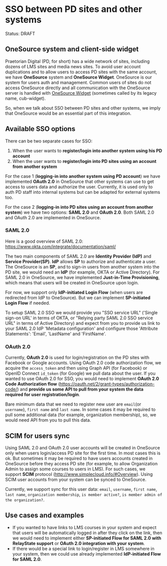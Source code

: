 # SSO between PD sites and other systems
Status: DRAFT

## OneSource system and client-side widget
Praetorian Digital (PD, for short) has a wide network of sites, including dozens
of LMS sites and media news sites. To avoid user account duplications and to allow users
to access PD sites with the same account, we have **OneSource** system and **OneSource
Widget**. OneSource is our system for users auth and management.
Common users of sites do not access OneSource directly and all communication
with the OneSource server is handled with [OneSource Widget](./#cub-widget)
(sometimes called by its legacy name, cub-widget).

So, when we talk about SSO between PD sites and other systems, we imply that
OneSource would be an essential part of this integration.

## Available SSO options
There can be two separate cases for SSO:
1) When the user wants to **register/login into another system using his PD account**
2) When the user wants to **register/login into PD sites using an account from another system**

For the case 1 (**logging-in into another system using PD account**) we have implemented **OAuth 2.0** in OneSource that other systems can use to get access to users data and authorize the user.  Currently, it is used only to auth PD staff into internal systems but can be adapted for external systems too.

For the case 2 (**logging-in into PD sites using an account from another system**)
we have two options: **SAML 2.0** and **OAuth 2.0**.  Both SAML 2.0
and OAuth 2.0 are implemented in OneSource.


### SAML 2.0
Here is a good overview of SAML 2.0: https://www.okta.com/integrate/documentation/saml/

The two main components of SAML 2.0 are **Identity Provider (IdP)** and **Service Provider(SP)**.
**IdP** allows **SP** to authorize and authenticate a user. The OneSource is an **SP**, and to sign-in users from another system into the PD site, we would need an **IdP** (for example, OKTA or Active Directory).
For SAML 2.0 in OneSource, we have implemented **Just-in-Time Provisioning**, which means that users will be created in OneSource upon login.

For now, we support only **IdP-initiated Login Flow** (when users are redirected from IdP to OneSource).  But we can implement **SP-initiated Login Flow** if needed.

To setup SAML 2.0 SSO we would provide you "SSO service URL" ('Single sign-on URL' in terms of OKTA, or "Relying party SAML 2.0 SSO service URL" in terms of Active Directory) and expect from you to provide us link to your SAML 2.0 IdP 'Metadata configuration' and configure those 'Attribute Statements': 'Email', 'LastName' and 'FirstName'.


### OAuth 2.0
Currently, **OAuth 2.0** is used for login/registration on the PD sites with Facebook or Google accounts.
Using OAuth 2.0 code authorization flow, we acquire the `access_token` and then using Graph API (for Facebook) or OpenID Connect `id_token` (for Google) we pull data about the user.
If you wanted to use OAuth 2.0 for SSO, you would need to implement **OAuth 2.0 Code Authorization flow** (https://oauth.net/2/grant-types/authorization-code/) and **provide us some API to pull from your system the data required for user registration/login**.

Bare minimum data that we need to register new user are `email`(or `username`), `first name` and
`last name`. In some cases it may be required to pull some additional data (for
example, organization membership), so, we would need API from you to pull this
data.


## SCIM for users sync
Using SAML 2.0 and OAuth 2.0 user accounts will be created in OneSource only
when users login/access PD site for the first time. In most cases this is ok.
But sometimes it may be required to have users accounts created in OneSource
before they access PD site (for example, to allow Organization Admin to
assign some courses to users in LMS).
For such cases, we support **SCIM** protocol (http://www.simplecloud.info/#Overview).
Using SCIM user accounts from your system can be synced to OneSource.

Currently, we support sync for this user data: `email`, `username`, `first name`, `last name`, `organization membership`, `is member active?`, `is member admin of the organization?`.


## Use cases and examples
- If you wanted to have links to LMS courses in your system and expect that users will be automatically logged in after they click on the link, then we would need to implement either **SP-initiated Flow for SAML 2.0 with RelayState support** or **OAuth 2.0 integration with your system**.
- If there would be a special link to login/register in LMS somewhere in your system, then we could use already implemented **IdP-initiated Flow for SAML 2.0**.


